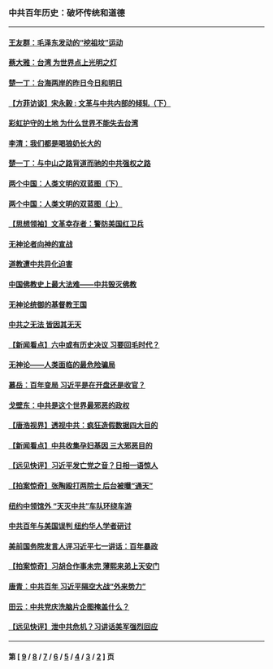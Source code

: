 ### 中共百年历史：破坏传统和道德
---
#### [王友群：毛泽东发动的“挖祖坟”运动](../../pages/nf1176114/n13723639.md?08040430) 
#### [蔡大雅：台湾 为世界点上光明之灯](../../pages/nf1176114/n13531530.md?08040430) 
#### [楚一丁：台海两岸的昨日今日和明日](../../pages/nf1176114/n13531468.md?08040430) 
#### [【方菲访谈】宋永毅 : 文革与中共内部的倾轧（下）](../../pages/nf1176114/n13486836.md?08040430) 
#### [彩虹护守的土地 为什么世界不能失去台湾](../../pages/nf1176114/n13476849.md?08040430) 
#### [李清：我们都是喝狼奶长大的](../../pages/nf1176114/n13471478.md?08040430) 
#### [楚一丁：与中山之路背道而驰的中共强权之路](../../pages/nf1176114/n13437270.md?08040430) 
#### [两个中国：人类文明的双蓝图（下）](../../pages/nf1176114/n13423132.md?08040430) 
#### [两个中国：人类文明的双蓝图（上）](../../pages/nf1176114/n13422687.md?08040430) 
#### [【思想领袖】文革幸存者：警防美国红卫兵](../../pages/nf1176114/n13339289.md?08040430) 
#### [无神论者向神的宣战](../../pages/nf1176114/n13281535.md?08040430) 
#### [道教遭中共异化迫害](../../pages/nf1176114/n13281463.md?08040430) 
#### [中国佛教史上最大法难——中共毁灭佛教](../../pages/nf1176114/n13281397.md?08040430) 
#### [无神论统御的基督教王国](../../pages/nf1176114/n13281280.md?08040430) 
#### [中共之无法 皆因其无天](../../pages/nf1176114/n13281088.md?08040430) 
#### [【新闻看点】六中或有历史决议 习要回毛时代？](../../pages/nf1176114/n13222895.md?08040430) 
#### [无神论——人类面临的最危险骗局](../../pages/nf1176114/n13196137.md?08040430) 
#### [慕岳：百年变局 习近平是在开盘还是收官？](../../pages/nf1176114/n13206516.md?08040430) 
#### [戈壁东：中共是这个世界最邪恶的政权](../../pages/nf1176114/n13085641.md?08040430) 
#### [【唐浩视界】透视中共：疯狂造假数据四大目的](../../pages/nf1176114/n13080590.md?08040430) 
#### [【新闻看点】中共收集孕妇基因 三大邪恶目的](../../pages/nf1176114/n13077182.md?08040430) 
#### [【远见快评】习近平发亡党之音？日相一语惊人](../../pages/nf1176114/n13074809.md?08040430) 
#### [【拍案惊奇】张陶殴打两院士 后台被曝“通天”](../../pages/nf1176114/n13070496.md?08040430) 
#### [纽约中领馆外 “天灭中共”车队环绕车游](../../pages/nf1176114/n13070693.md?08040430) 
#### [中共百年与美国误判 纽约华人学者研讨](../../pages/nf1176114/n13067969.md?08040430) 
#### [美前国务院发言人评习近平七一讲话：百年暴政](../../pages/nf1176114/n13066986.md?08040430) 
#### [【拍案惊奇】习胡合作事未完 薄熙来弟上天安门](../../pages/nf1176114/n13065867.md?08040430) 
#### [唐青：中共百年 习近平隔空大战“外来势力”](../../pages/nf1176114/n13065976.md?08040430) 
#### [田云：中共党庆洗脑片企图掩盖什么？](../../pages/nf1176114/n13064395.md?08040430) 
#### [【远见快评】泄中共危机？习讲话美军强烈回应](../../pages/nf1176114/n13064269.md?08040430) 

---
#### 第 [ [9](./9.md?08040430) / [8](./8.md?08040430) / [7](./7.md?08040430) / [6](./6.md?08040430) / [5](./5.md?08040430) / [4](./4.md?08040430) / [3](./3.md?08040430) / [2](./2.md?08040430) ] 页
